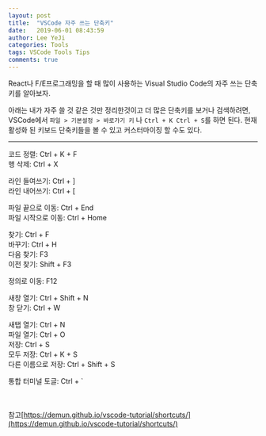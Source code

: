 ```yaml
---
layout: post
title:  "VSCode 자주 쓰는 단축키"
date:   2019-06-01 08:43:59
author: Lee YeJi
categories: Tools
tags: VSCode Tools Tips
comments: true
---
```

React나 F/E프로그래밍을 할 때 많이 사용하는 Visual Studio Code의 자주 쓰는 단축키를 알아보자.

아래는 내가 자주 쓸 것 같은 것만 정리한것이고 더 많은 단축키를 보거나 검색하려면, VSCode에서 `파일 > 기본설정 > 바로가기 키` 나 `Ctrl + K Ctrl + S`를 하면 된다.
현재 활성화 된 키보드 단축키들을 볼 수 있고 커스터마이징 할 수도 있다.

<hr>

코드 정렬: Ctrl + K + F <br>
행 삭제: Ctrl + X <br>

라인 들여쓰기: Ctrl + ] <br>
라인 내어쓰기: Ctrl + [ <br>


파일 끝으로 이동: Ctrl + End <br>
파일 시작으로 이동: Ctrl + Home <br>


찾기: Ctrl + F <br>
바꾸기: Ctrl + H <br>
다음 찾기: F3 <br>
이전 찾기: Shift + F3 <br>


정의로 이동: F12 <br>


새창 열기: Ctrl + Shift + N <br>
창 닫기: Ctrl + W <br>


새탭 열기: Ctrl + N <br>
파일 열기: Ctrl + O <br>
저장: Ctrl + S <br>
모두 저장: Ctrl + K + S <br>
다른 이름으로 저장: Ctrl + Shift + S <br>


통합 터미널 토글: Ctrl + ` <br>

<br><br>
참고[https://demun.github.io/vscode-tutorial/shortcuts/](https://demun.github.io/vscode-tutorial/shortcuts/)

